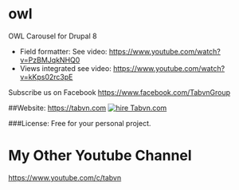 # owl
OWL Carousel for Drupal 8
+ Field formatter: See video: https://www.youtube.com/watch?v=PzBMJqkNHQ0
+ Views integrated see video: https://www.youtube.com/watch?v=kKps02rc3pE

Subscribe us on Facebook
https://www.facebook.com/TabvnGroup

##Website: https://tabvn.com
<a href="https://www.upwork.com/o/companies/_~012a10c4ff792ca829/" rel="nofollow"><img src="https://d1a6a9r46cnyll.cloudfront.net/39cf672e47f6fa58d02a7a678441c04252385203/687474703a2f2f636c6f75642e746162766e2e636f6d2f313434333037373131302e706e67" alt="hire Tabvn.com"></a>

###License: Free for your personal project. 

# My Other Youtube Channel

https://www.youtube.com/c/tabvn
